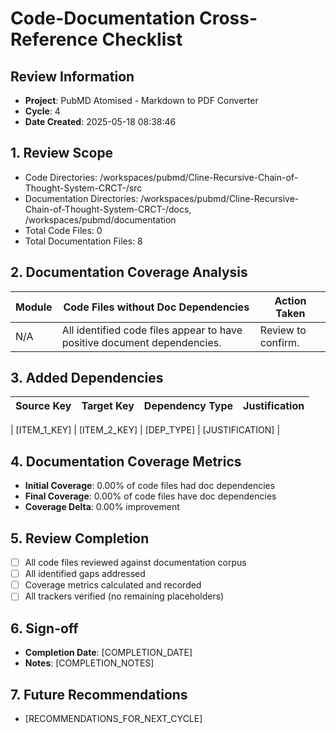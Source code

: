 
# Code-Documentation Cross-Reference Checklist

## Review Information
- **Project**: PubMD Atomised - Markdown to PDF Converter
- **Cycle**: 4
- **Date Created**: 2025-05-18 08:38:46

## 1. Review Scope
- Code Directories: /workspaces/pubmd/Cline-Recursive-Chain-of-Thought-System-CRCT-/src
- Documentation Directories: /workspaces/pubmd/Cline-Recursive-Chain-of-Thought-System-CRCT-/docs, /workspaces/pubmd/documentation
- Total Code Files: 0
- Total Documentation Files: 8

## 2. Documentation Coverage Analysis
| Module        | Code Files without Doc Dependencies | Action Taken |
|---------------|-----------------------------------|--------------|
| N/A | All identified code files appear to have positive document dependencies. | Review to confirm. |

## 3. Added Dependencies
| Source Key | Target Key | Dependency Type | Justification |
|------------|------------|-----------------|---------------|
<!-- ADDED_DEPENDENCIES_TABLE_START -->
| [ITEM_1_KEY] | [ITEM_2_KEY]  | [DEP_TYPE]      | [JUSTIFICATION] |
<!-- ADDED_DEPENDENCIES_TABLE_END -->

## 4. Documentation Coverage Metrics
- **Initial Coverage**: 0.00% of code files had doc dependencies
- **Final Coverage**: 0.00% of code files have doc dependencies
- **Coverage Delta**: 0.00% improvement

## 5. Review Completion
- [ ] All code files reviewed against documentation corpus
- [ ] All identified gaps addressed
- [ ] Coverage metrics calculated and recorded
- [ ] All trackers verified (no remaining placeholders)

## 6. Sign-off
- **Completion Date**: [COMPLETION_DATE]
- **Notes**: [COMPLETION_NOTES]

## 7. Future Recommendations
- [RECOMMENDATIONS_FOR_NEXT_CYCLE]
